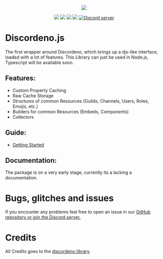 <p align="center"><a href="https://nodei.co/npm/discordeno.js/"><img src="https://nodei.co/npm/discordeno.js.png"></a></p>
<p align="center"><img src="https://img.shields.io/npm/v/discordeno.js"> <img src="https://img.shields.io/npm/dm/discordeno.js?label=downloads"> <img src="https://img.shields.io/npm/l/discordeno.js"> <img src="https://img.shields.io/github/repo-size/meister03/discordeno.js">  <a href="https://discord.gg/YTdNBHh"><img src="https://discordapp.com/api/guilds/697129454761410600/widget.png" alt="Discord server"/></a></p>

# Discordeno.js

The first wrapper around Discordeno, which brings up a djs-like interface, loaded with a lot of features.
This Library can just be used in Node.js, Typescript will be available soon.

## Features:
* Custom Property Caching
* Raw Cache Storage
* Structures of common Resources (Guilds, Channels, Users, Roles, Emojis, etc.)
* Builders for common Resources (Embeds, Components)
* Collectors

## Guide:
* [Getting Started](https://discordeno.mod.land/docs/nodejs/getting-started)

## Documentation:
The package is on a very early stage, currently its a lacking a documentation.

# Bugs, glitches and issues

If you encounter any problems feel free to open an issue in our <a href="https://github.com/meister03/discordeno.js/issues">GitHub repository or join the Discord server.</a>

# Credits

All Credits goes to the [discordeno library](https://discordeno.mod.land/).